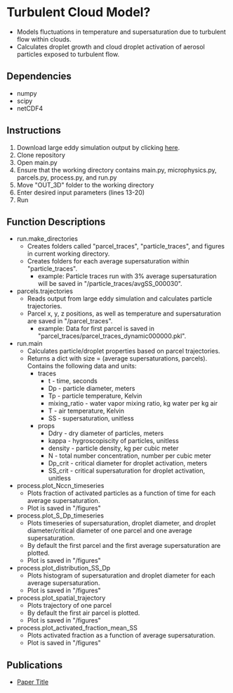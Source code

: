 # Turbulent Cloud Model?

  * Models fluctuations in temperature and supersaturation due to turbulent flow within clouds.
  * Calculates droplet growth and cloud droplet activation of aerosol particles exposed to turbulent flow.

## Dependencies

  * numpy
  * scipy
  * netCDF4

## Instructions

1. Download large eddy simulation output by clicking [here](https://drive.google.com/uc?export=download&id=1Re3eaTykUBG1KeAfHIycxKJL61AedKda).
2. Clone repository
3. Open main.py
4. Ensure that the working directory contains main.py, microphysics.py, parcels.py, process.py, and run.py 
4. Move "OUT_3D" folder to the working directory
5. Enter desired input parameters (lines 13-20)
6. Run

## Function Descriptions

  * run.make_directories
  	 * Creates folders called "parcel_traces", "particle_traces", and figures in current working directory.
  	 * Creates folders for each average supersaturation within "particle_traces".
  	   * example: Particle traces run with 3% average supersaturation will be saved in "/particle_traces/avgSS_000030".
  * parcels.trajectories
    * Reads output from large eddy simulation and calculates particle trajectories.
    * Parcel x, y, z positions, as well as temperature and supersaturation are saved in "/parcel_traces".
      * example: Data for first parcel is saved in "parcel_traces/parcel_traces_dynamic000000.pkl".
   * run.main
     * Calculates particle/droplet properties based on parcel trajectories.
     * Returns a dict with size = (average supersaturations, parcels). Contains the following data and units:
       * traces
         * t - time, seconds
         * Dp - particle diameter, meters
         * Tp - particle temperature, Kelvin
         * mixing_ratio - water vapor mixing ratio, kg water per kg air
         * T - air temperature, Kelvin
         * SS - supersaturation, unitless
       * props
         * Ddry - dry diameter of particles, meters
         * kappa - hygroscopiscity of particles, unitless
         * density - particle density, kg per cubic meter
         * N - total number concentration, number per cubic meter
         * Dp_crit - critical diameter for droplet activation, meters
         * SS_crit - critical supersaturation for droplet activation, unitless
   * process.plot_Nccn_timeseries
     * Plots fraction of activated particles as a function of time for each average supersaturation.
     * Plot is saved in "/figures"
   * process.plot_S_Dp_timeseries
     * Plots timeseries of supersaturation, droplet diameter, and droplet diameter/critical diameter of one parcel and one average supersaturation.
     * By default the first parcel and the first average supersaturation are plotted.
     * Plot is saved in "/figures"
   * process.plot_distribution_SS_Dp
     * Plots histogram of supersaturation and droplet diameter for each average supersaturation.
     * Plot is saved in "/figures"
   * process.plot_spatial_trajectory
     * Plots trajectory of one parcel
     * By default the first air parcel is plotted.
     * Plot is saved in "/figures"
   * process.plot_activated_fraction_mean_SS
     * Plots activated fraction as a function of average supersaturation.
     * Plot is saved in "/figures"

## Publications

  * [Paper Title](https://scholar.google.com/)

